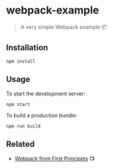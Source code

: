# webpack-example

> A very simple Webpack example 📦

## Installation

```
npm install
```

## Usage

To start the development server:

```
npm start
```

To build a production bundle:

```
npm run build
```

## Related

* [Webpack from First Principles](https://www.youtube.com/watch?v=WQue1AN93YU) 📺
